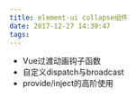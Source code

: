 ```yaml
---
title: element-ui collapse组件
date: 2017-12-27 14:39:47
tags:
---
```

- Vue过渡动画钩子函数
- 自定义dispatch与broadcast
- provide/inject的高阶使用

<!-- more -->
